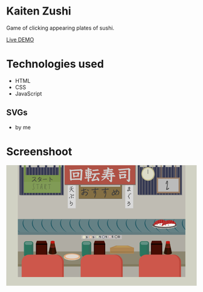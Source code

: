 # Kaiten Zushi
Game of clicking appearing plates of sushi.  

[Live DEMO](https://dyminki.github.io/KaitenZushi/)

# Technologies used
- HTML
- CSS
- JavaScript

## SVGs
- by me

# Screenshoot

![Image](https://github.com/dyminki/KaitenZushi/blob/master/kaiten.jpg)

